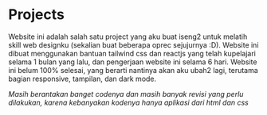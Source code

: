# Projects
Website ini adalah salah satu project yang aku buat iseng2 untuk melatih skill web designku (sekalian buat beberapa oprec sejujurnya :D).
Website ini dibuat menggunakan bantuan tailwind css dan reactjs yang telah kupelajari selama 1 bulan yang lalu, dan pengerjaan website ini selama 6 hari.
Website ini belum 100% selesai, yang berarti nantinya akan aku ubah2 lagi, terutama bagian responsive, tampilan, dan dark mode.

*Masih berantakan banget codenya dan masih banyak revisi yang perlu dilakukan, karena kebanyakan kodenya hanya aplikasi dari html dan css*

